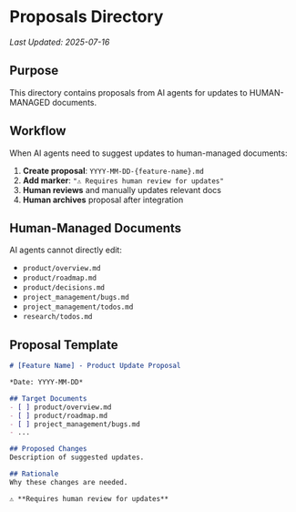 # Proposals Directory

*Last Updated: 2025-07-16*

## Purpose

This directory contains proposals from AI agents for updates to HUMAN-MANAGED documents.

## Workflow

When AI agents need to suggest updates to human-managed documents:

1. **Create proposal**: `YYYY-MM-DD-{feature-name}.md`
2. **Add marker**: `"⚠️ Requires human review for updates"`
3. **Human reviews** and manually updates relevant docs
4. **Human archives** proposal after integration

## Human-Managed Documents

AI agents cannot directly edit:
- `product/overview.md`
- `product/roadmap.md`  
- `product/decisions.md`
- `project_management/bugs.md`
- `project_management/todos.md`
- `research/todos.md`

## Proposal Template

```markdown
# [Feature Name] - Product Update Proposal

*Date: YYYY-MM-DD*

## Target Documents
- [ ] product/overview.md
- [ ] product/roadmap.md
- [ ] project_management/bugs.md
- ...

## Proposed Changes
Description of suggested updates.

## Rationale
Why these changes are needed.

⚠️ **Requires human review for updates**
```